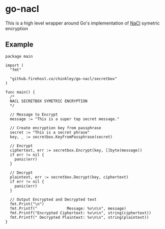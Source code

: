 # go-nacl

This is a high level wrapper around Go's implementation of [NaCl](http://nacl.cr.yp.to/) symetric encryption

## Example

    package main

    import (
      "fmt"

      "github.firehost.co/chinkley/go-nacl/secretbox"
    )

    func main() {
      /*
      NACL SECRETBOX SYMETRIC ENCRYPTION
      */

      // Message to Encrypt
      message := "This is a super top secret message."

      // Create encryption key from passphrase
      secret := "This is a secret phrase"
      key, _ := secretbox.KeyFromPassphrase(secret)

      // Encrypt
      ciphertext, err := secretbox.Encrypt(key, []byte(message))
      if err != nil {
        panic(err)
      }

      // Decrypt
      plaintext, err := secretbox.Decrypt(key, ciphertext)
      if err != nil {
        panic(err)
      }

      // Output Encrypted and Decrypted text
      fmt.Print("\n")
      fmt.Printf("             Message: %v\n\n", message)
      fmt.Printf("Encrypted Ciphertext: %v\n\n", string(ciphertext))
      fmt.Printf(" Decrypted Plaintext: %v\n\n", string(plaintext))
    }
